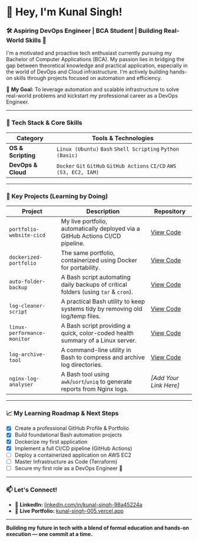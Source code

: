 # 👋 Hey, I'm Kunal Singh!

### 🛠️ Aspiring DevOps Engineer | BCA Student | Building Real-World Skills 🚀

I'm a motivated and proactive tech enthusiast currently pursuing my Bachelor of Computer Applications (BCA). My passion lies in bridging the gap between theoretical knowledge and practical application, especially in the world of DevOps and Cloud infrastructure. I'm actively building hands-on skills through projects focused on automation and efficiency.

🎯 **My Goal:** To leverage automation and scalable infrastructure to solve real-world problems and kickstart my professional career as a DevOps Engineer.

---

### 🧰 Tech Stack & Core Skills

| Category          | Tools & Technologies                                         |
|-------------------|--------------------------------------------------------------|
| **OS & Scripting** | `Linux (Ubuntu)` `Bash` `Shell Scripting` `Python (Basic)`   |
| **DevOps & Cloud** | `Docker` `Git` `GitHub` `GitHub Actions` `CI/CD` `AWS (S3, EC2, IAM)` |

---

### 🚀 Key Projects (Learning by Doing)

| Project                       | Description                                                            | Repository                                                                    |
|-------------------------------|------------------------------------------------------------------------|-------------------------------------------------------------------------------|
| `portfolio-website-cicd`      | My live portfolio, automatically deployed via a GitHub Actions CI/CD pipeline. | [View Code](https://github.com/KunalSingh005/portfolio-website-cicd)             |
| `dockerized-portfolio`        | The same portfolio, containerized using Docker for portability.        | [View Code](https://github.com/KunalSingh005/dockerized-portfolio-website)       |
| `auto-folder-backup`          | A Bash script automating daily backups of critical folders (using `tar` & `cron`). | [View Code](https://github.com/KunalSingh005/auto-folder-backup)                 |
| `log-cleaner-script`          | A practical Bash utility to keep systems tidy by removing old log/temp files. | [View Code](https://github.com/KunalSingh005/log-cleaner-script)                 |
| `linux-performance-monitor`   | A Bash script providing a quick, color-coded health summary of a Linux server. | [View Code](https://github.com/KunalSingh005/linux-performance-monitor)     |
| `log-archive-tool`            | A command-line utility in Bash to compress and archive log directories.    | [View Code](https://github.com/KunalSingh005/log-archive-tool)                |
| `nginx-log-analyser`          | A Bash tool using `awk`/`sort`/`uniq` to generate reports from Nginx logs.   | *[Add Your Link Here]* |

---

### 📈 My Learning Roadmap & Next Steps

- [x] Create a professional GitHub Profile & Portfolio
- [x] Build foundational Bash automation projects
- [x] Dockerize my first application
- [x] Implement a full CI/CD pipeline (GitHub Actions)
- [ ] Deploy a containerized application on AWS EC2
- [ ] Master Infrastructure as Code (Terraform)
- [ ] Secure my first role as a DevOps Engineer 💼

---

### 📫 Let's Connect!

- 🔗 **LinkedIn:** [linkedin.com/in/kunal-singh-98a45224a](https://www.linkedin.com/in/kunal-singh-98a45224a)
- 💼 **Live Portfolio:** [kunal-singh-005.vercel.app](https://kunal-singh-005.vercel.app/)

---

**Building my future in tech with a blend of formal education and hands-on execution — one commit at a time.**
